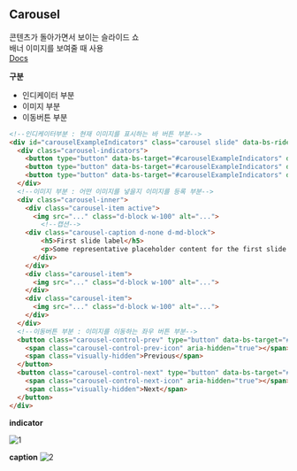 ## Carousel
콘텐츠가 돌아가면서 보이는 슬라이드 쇼    
배너 이미지를 보여줄 때 사용    
[Docs](https://getbootstrap.com/docs/5.0/components/carousel/)

**구분**
- 인디케이터 부분
- 이미지 부분
- 이동버튼 부분

```html
<!--인디케이터부분 : 현재 이미지를 표시하는 바 버튼 부분-->
<div id="carouselExampleIndicators" class="carousel slide" data-bs-ride="carousel">
  <div class="carousel-indicators">
    <button type="button" data-bs-target="#carouselExampleIndicators" data-bs-slide-to="0" class="active" aria-current="true" aria-label="Slide 1"></button>
    <button type="button" data-bs-target="#carouselExampleIndicators" data-bs-slide-to="1" aria-label="Slide 2"></button>
    <button type="button" data-bs-target="#carouselExampleIndicators" data-bs-slide-to="2" aria-label="Slide 3"></button>
  </div>
  <!--이미지 부분 : 어떤 이미지를 넣을지 이미지를 등록 부분-->
  <div class="carousel-inner">
    <div class="carousel-item active">
      <img src="..." class="d-block w-100" alt="...">
        <!--캡션-->
	<div class="carousel-caption d-none d-md-block"> 
        <h5>First slide label</h5>
        <p>Some representative placeholder content for the first slide.</p>
      </div>
    </div>
    <div class="carousel-item">
      <img src="..." class="d-block w-100" alt="...">
    </div>
    <div class="carousel-item">
      <img src="..." class="d-block w-100" alt="...">
    </div>
  </div>
  <!--이동버튼 부분 : 이미지를 이동하는 좌우 버튼 부분-->
  <button class="carousel-control-prev" type="button" data-bs-target="#carouselExampleIndicators" data-bs-slide="prev">
    <span class="carousel-control-prev-icon" aria-hidden="true"></span>
    <span class="visually-hidden">Previous</span>
  </button>
  <button class="carousel-control-next" type="button" data-bs-target="#carouselExampleIndicators" data-bs-slide="next">
    <span class="carousel-control-next-icon" aria-hidden="true"></span>
    <span class="visually-hidden">Next</span>
  </button>
</div>

```

**indicator**

![1](https://user-images.githubusercontent.com/44824456/135979796-17782cf4-a6f5-430e-bc2e-80a44ff25c0e.png)

**caption**
![2](https://user-images.githubusercontent.com/44824456/135979814-00e35b92-e42c-4a60-8f9f-e074e749623d.png)
